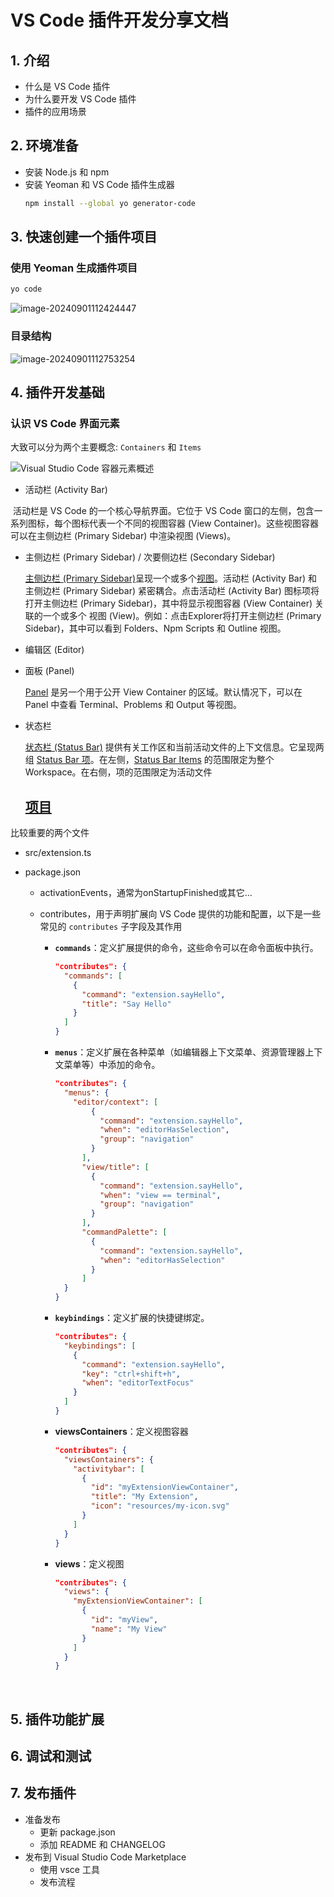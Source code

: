 # VS Code 插件开发分享文档

## 1. 介绍
- 什么是 VS Code 插件
- 为什么要开发 VS Code 插件
- 插件的应用场景

## 2. 环境准备
- 安装 Node.js 和 npm
- 安装 Yeoman 和 VS Code 插件生成器
  ```bash
  npm install --global yo generator-code
  ```

## 3. 快速创建一个插件项目

### 使用 Yeoman 生成插件项目

```bash
yo code
```

![image-20240901112424447](./img/yo-code.png)

### 目录结构

![image-20240901112753254](./img/image-20240901112753254.png)



## 4. 插件开发基础

### 认识 VS Code 界面元素

大致可以分为两个主要概念: `Containers` 和 `Items`

![Visual Studio Code 容器元素概述](./img/architecture-sections.png)

- 活动栏 (Activity Bar)

​		活动栏是 VS Code 的一个核心导航界面。它位于 VS Code 窗口的左侧，包含一系列图标，每个图标代表一个不同的视图容器 (View Container)。这些视图容器可以在主侧边栏 (Primary Sidebar) 中渲染视图 (Views)。

- 主侧边栏 (Primary Sidebar) / 次要侧边栏 (Secondary Sidebar)

  [主侧边栏 (Primary Sidebar)](https://code.visualstudio.com/api/ux-guidelines/sidebars#primary-sidebar)呈现一个或多个[视图](https://code.visualstudio.com/api/ux-guidelines/views)。活动栏 (Activity Bar) 和 主侧边栏 (Primary Sidebar) 紧密耦合。点击活动栏 (Activity Bar) 图标项将打开主侧边栏 (Primary Sidebar)，其中将显示视图容器 (View Container) 关联的一个或多个 视图 (View)。例如：点击Explorer将打开主侧边栏 (Primary Sidebar)，其中可以看到 Folders、Npm Scripts 和 Outline 视图。

- 编辑区 (Editor)

- 面板 (Panel)

  [Panel](https://code.visualstudio.com/api/ux-guidelines/panel) 是另一个用于公开 View Container 的区域。默认情况下，可以在 Panel 中查看 Terminal、Problems 和 Output 等视图。

- 状态栏

  [状态栏 (Status Bar)](https://code.visualstudio.com/api/ux-guidelines/status-bar) 提供有关工作区和当前活动文件的上下文信息。它呈现两组 [Status Bar 项](https://code.visualstudio.com/api/ux-guidelines/status-bar#status-bar-items)。在左侧，[Status Bar Items](https://code.visualstudio.com/api/ux-guidelines/status-bar#status-bar-items) 的范围限定为整个 Workspace。在右侧，项的范围限定为活动文件

  ## [项目](https://code.visualstudio.com/api/ux-guidelines/overview#items)

比较重要的两个文件

- src/extension.ts

- package.json

  - activationEvents，通常为onStartupFinished或其它...

  - contributes，用于声明扩展向 VS Code 提供的功能和配置，以下是一些常见的 `contributes` 子字段及其作用

    - **`commands`**：定义扩展提供的命令，这些命令可以在命令面板中执行。

      ```json
      "contributes": {
        "commands": [
          {
            "command": "extension.sayHello",
            "title": "Say Hello"
          }
        ]
      }
      ```

    - **`menus`**：定义扩展在各种菜单（如编辑器上下文菜单、资源管理器上下文菜单等）中添加的命令。

      ```json
      "contributes": {
        "menus": {
          "editor/context": [
              {
                "command": "extension.sayHello",
                "when": "editorHasSelection",
                "group": "navigation"
              }
            ],
            "view/title": [
              {
                "command": "extension.sayHello",
                "when": "view == terminal",
                "group": "navigation"
              }
            ],
            "commandPalette": [
              {
                "command": "extension.sayHello",
                "when": "editorHasSelection"
              }
            ]
        }
      }
      ```

    - **`keybindings`**：定义扩展的快捷键绑定。

      ```json
      "contributes": {
        "keybindings": [
          {
            "command": "extension.sayHello",
            "key": "ctrl+shift+h",
            "when": "editorTextFocus"
          }
        ]
      }
      ```

    - **viewsContainers**：定义视图容器

      ```json
      "contributes": {
        "viewsContainers": {
          "activitybar": [
            {
              "id": "myExtensionViewContainer",
              "title": "My Extension",
              "icon": "resources/my-icon.svg"
            }
          ]
        }
      }
      ```

    - **views**：定义视图

      ```json
      "contributes": {
        "views": {
          "myExtensionViewContainer": [
            {
              "id": "myView",
              "name": "My View"
            }
          ]
        }
      }
      ```

      

​			

## 5. 插件功能扩展

## 6. 调试和测试

## 7. 发布插件

- 准备发布
  - 更新 package.json
  - 添加 README 和 CHANGELOG
- 发布到 Visual Studio Code Marketplace
  - 使用 vsce 工具
  - 发布流程